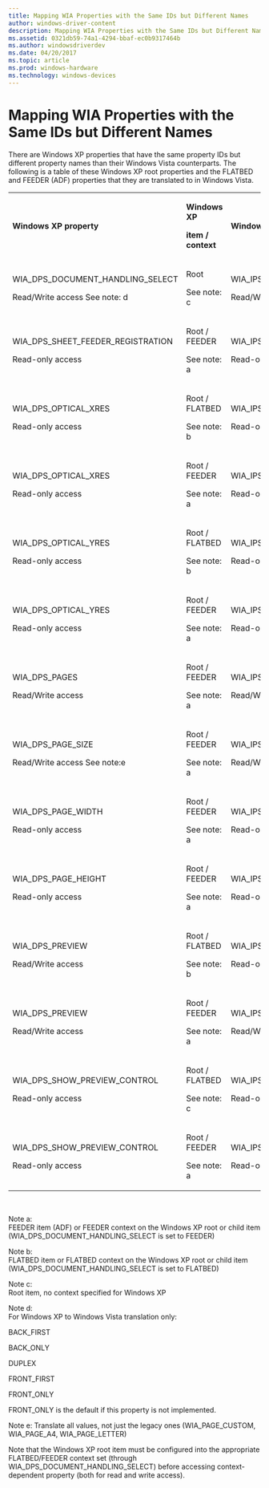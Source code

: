 ```yaml
---
title: Mapping WIA Properties with the Same IDs but Different Names
author: windows-driver-content
description: Mapping WIA Properties with the Same IDs but Different Names
ms.assetid: 0321db59-74a1-4294-bbaf-ec0b9317464b
ms.author: windowsdriverdev
ms.date: 04/20/2017
ms.topic: article
ms.prod: windows-hardware
ms.technology: windows-devices
---
```


# Mapping WIA Properties with the Same IDs but Different Names


There are Windows XP properties that have the same property IDs but different property names than their Windows Vista counterparts. The following is a table of these Windows XP root properties and the FLATBED and FEEDER (ADF) properties that they are translated to in Windows Vista.

<table>
<colgroup>
<col width="25%" />
<col width="25%" />
<col width="25%" />
<col width="25%" />
</colgroup>
<tbody>
<tr class="odd">
<td><p><strong>Windows XP property</strong></p></td>
<td><p><strong>Windows XP</strong></p>
<p><strong>item / context</strong></p></td>
<td><p><strong>Windows Vista property</strong></p></td>
<td><p><strong>Windows Vista</strong> <strong>item</strong></p></td>
</tr>
<tr class="even">
<td><p>WIA_DPS_DOCUMENT_HANDLING_SELECT</p>
<p>Read/Write access See note: d</p></td>
<td><p>Root</p>
<p>See note: c</p></td>
<td><p>WIA_IPS_DOCUMENT_HANDLING_SELECT</p>
<p>Read/Write access See note: d</p></td>
<td><p>FEEDER</p>
<p>See note: a</p></td>
</tr>
<tr class="odd">
<td><p>WIA_DPS_SHEET_FEEDER_REGISTRATION</p>
<p>Read-only access</p></td>
<td><p>Root / FEEDER</p>
<p>See note: a</p></td>
<td><p>WIA_IPS_SHEET_FEEDER_REGISTRATION</p>
<p>Read-only access</p></td>
<td><p>FEEDER</p>
<p>See note: a</p></td>
</tr>
<tr class="even">
<td><p>WIA_DPS_OPTICAL_XRES</p>
<p>Read-only access</p></td>
<td><p>Root / FLATBED</p>
<p>See note: b</p></td>
<td><p>WIA_IPS_OPTICAL_XRES</p>
<p>Read-only access</p></td>
<td><p>FLATBED</p>
<p>See note: b</p></td>
</tr>
<tr class="odd">
<td><p>WIA_DPS_OPTICAL_XRES</p>
<p>Read-only access</p></td>
<td><p>Root / FEEDER</p>
<p>See note: a</p></td>
<td><p>WIA_IPS_OPTICAL_XRES</p>
<p>Read-only access</p></td>
<td><p>FEEDER</p>
<p>See note: a</p></td>
</tr>
<tr class="even">
<td><p>WIA_DPS_OPTICAL_YRES</p>
<p>Read-only access</p></td>
<td><p>Root / FLATBED</p>
<p>See note: b</p></td>
<td><p>WIA_IPS_OPTICAL_YRES</p>
<p>Read-only access</p></td>
<td><p>FLATBED</p>
<p>See note: b</p></td>
</tr>
<tr class="odd">
<td><p>WIA_DPS_OPTICAL_YRES</p>
<p>Read-only access</p></td>
<td><p>Root / FEEDER</p>
<p>See note: a</p></td>
<td><p>WIA_IPS_OPTICAL_YRES</p>
<p>Read-only access</p></td>
<td><p>FEEDER</p>
<p>See note: a</p></td>
</tr>
<tr class="even">
<td><p>WIA_DPS_PAGES</p>
<p>Read/Write access</p></td>
<td><p>Root / FEEDER</p>
<p>See note: a</p></td>
<td><p>WIA_IPS_PAGES</p>
<p>Read/Write access</p></td>
<td><p>FEEDER</p>
<p>See note: a</p></td>
</tr>
<tr class="odd">
<td><p>WIA_DPS_PAGE_SIZE</p>
<p>Read/Write access See note:e</p></td>
<td><p>Root / FEEDER</p>
<p>See note: a</p></td>
<td><p>WIA_IPS_PAGE_SIZE</p>
<p>Read/Write access See note:e</p></td>
<td><p>FEEDER</p>
<p>See note: a</p></td>
</tr>
<tr class="even">
<td><p>WIA_DPS_PAGE_WIDTH</p>
<p>Read-only access</p></td>
<td><p>Root / FEEDER</p>
<p>See note: a</p></td>
<td><p>WIA_IPS_PAGE_WIDTH</p>
<p>Read-only access</p></td>
<td><p>FEEDER</p>
<p>See note: a</p></td>
</tr>
<tr class="odd">
<td><p>WIA_DPS_PAGE_HEIGHT</p>
<p>Read-only access</p></td>
<td><p>Root / FEEDER</p>
<p>See note: a</p></td>
<td><p>WIA_IPS_PAGE_WIDTH</p>
<p>Read-only access</p></td>
<td><p>FEEDER</p>
<p>See note: a</p></td>
</tr>
<tr class="even">
<td><p>WIA_DPS_PREVIEW</p>
<p>Read/Write access</p></td>
<td><p>Root / FLATBED</p>
<p>See note: b</p></td>
<td><p>WIA_IPS_PREVIEW</p>
<p>Read-only access</p></td>
<td><p>FLATBED</p>
<p>See note: b</p></td>
</tr>
<tr class="odd">
<td><p>WIA_DPS_PREVIEW</p>
<p>Read/Write access</p></td>
<td><p>Root / FEEDER</p>
<p>See note: a</p></td>
<td><p>WIA_IPS_PREVIEW</p>
<p>Read/Write access</p></td>
<td><p>FEEDER</p>
<p>See note: a</p></td>
</tr>
<tr class="even">
<td><p>WIA_DPS_SHOW_PREVIEW_CONTROL</p>
<p>Read-only access</p></td>
<td><p>Root / FLATBED</p>
<p>See note: c</p></td>
<td><p>WIA_IPS_SHOW_PREVIEW_CONTROL</p>
<p>Read-only access</p></td>
<td><p>FLATBED</p>
<p>See note: c</p></td>
</tr>
<tr class="odd">
<td><p>WIA_DPS_SHOW_PREVIEW_CONTROL</p>
<p>Read-only access</p></td>
<td><p>Root / FEEDER</p>
<p>See note: a</p></td>
<td><p>WIA_IPS_SHOW_PREVIEW_CONTROL</p>
<p>Read-only access</p></td>
<td><p>FEEDER</p>
<p>See note: a</p></td>
</tr>
</tbody>
</table>

 

<a href="" id="note-a-"></a>Note a:  
FEEDER item (ADF) or FEEDER context on the Windows XP root or child item (WIA\_DPS\_DOCUMENT\_HANDLING\_SELECT is set to FEEDER)

<a href="" id="note-b-"></a>Note b:  
FLATBED item or FLATBED context on the Windows XP root or child item (WIA\_DPS\_DOCUMENT\_HANDLING\_SELECT is set to FLATBED)

<a href="" id="note-c-"></a>Note c:  
Root item, no context specified for Windows XP

<a href="" id="note-d-"></a>Note d:  
For Windows XP to Windows Vista translation only:

BACK\_FIRST

BACK\_ONLY

DUPLEX

FRONT\_FIRST

FRONT\_ONLY

FRONT\_ONLY is the default if this property is not implemented.

Note e:
Translate all values, not just the legacy ones (WIA\_PAGE\_CUSTOM, WIA\_PAGE\_A4, WIA\_PAGE\_LETTER)

Note that the Windows XP root item must be configured into the appropriate FLATBED/FEEDER context set (through WIA\_DPS\_DOCUMENT\_HANDLING\_SELECT) before accessing context-dependent property (both for read and write access).

 

 




